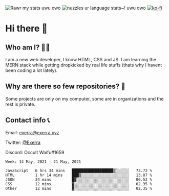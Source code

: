![Rawr my stats uwu owo](https://github-readme-stats.vercel.app/api?username=Exerra&show_icons=true&theme=buefy)
![nuzzles ur language stats~! uwu owo](https://github-readme-stats.vercel.app/api/top-langs/?username=Exerra&layout=compact)
[![ko-fi](https://www.ko-fi.com/img/githubbutton_sm.svg)](https://ko-fi.com/X8X130H96)
# Hi there 👋
## Who am I? 🙋‍♀️
I am a new web developer, I know HTML, CSS and JS. I am learning the MERN stack while getting dropkicked by real life stuffs (thats why I havent been coding a lot lately).
## Why are there so few repositories? 🤔
Some projects are only on my computer, some are in organizations and the rest is private.
## Contact info 📞
Email: [exerra@exerra.xyz](mailto:exerra@exerra.xyz)

Twitter: [@Exerra](https://twitter.com/exerra)

Discord: Occult Waifu#1659

<!--START_SECTION:waka-->
```text
Week: 14 May, 2021 - 21 May, 2021

JavaScript   6 hrs 34 mins   ██████████████████▒░░░░░░   73.72 % 
HTML         1 hr 14 mins    ███▒░░░░░░░░░░░░░░░░░░░░░   13.87 % 
JSON         34 mins         █▓░░░░░░░░░░░░░░░░░░░░░░░   06.52 % 
CSS          12 mins         ▓░░░░░░░░░░░░░░░░░░░░░░░░   02.35 % 
Other        12 mins         ▓░░░░░░░░░░░░░░░░░░░░░░░░   02.35 % 
```
<!--END_SECTION:waka-->

